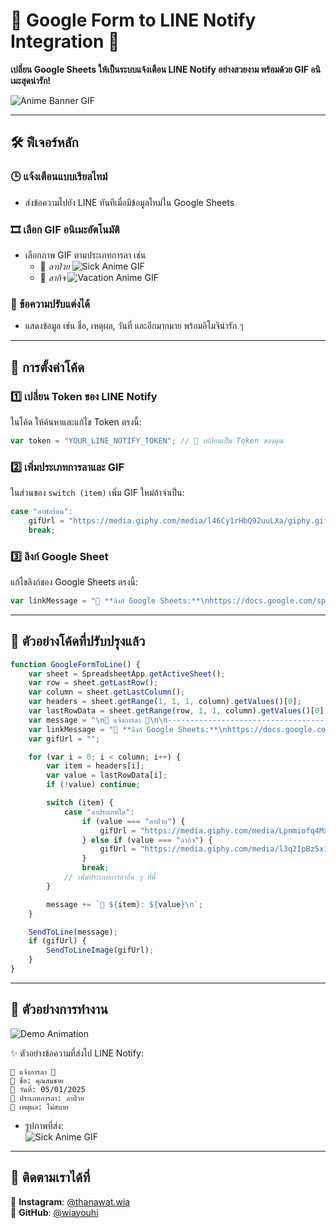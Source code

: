 # 📢 Google Form to LINE Notify Integration 🚀
**เปลี่ยน Google Sheets ให้เป็นระบบแจ้งเตือน LINE Notify อย่างสวยงาม พร้อมด้วย GIF อนิเมะสุดน่ารัก!**

![Anime Banner GIF](https://media.tenor.com/P7fsIu00v04AAAAM/the-boys-osrs.gif)

---

## 🛠️ ฟีเจอร์หลัก

### 🕒 แจ้งเตือนแบบเรียลไทม์
- ส่งข้อความไปยัง LINE ทันทีเมื่อมีข้อมูลใหม่ใน Google Sheets

### 🎞️ เลือก GIF อนิเมะอัตโนมัติ
- เลือกภาพ GIF ตามประเภทการลา เช่น
  - 🤒 *ลาป่วย* ![Sick Anime GIF](https://media.tenor.com/qJFIZnigq9oAAAAM/holo-wise-wolf.gif)
  - 🏡 *ลากิจ* ![Vacation Anime GIF](https://media.tenor.com/S_bAl5e1ZEYAAAAM/luffy-breakdown-one-piece.gif)

### 📝 ข้อความปรับแต่งได้
- แสดงข้อมูล เช่น ชื่อ, เหตุผล, วันที่ และอีกมากมาย พร้อมอิโมจิน่ารัก ๆ

---

## 🔧 การตั้งค่าโค้ด

### 1️⃣ เปลี่ยน Token ของ LINE Notify
ในโค้ด ให้ค้นหาและแก้ไข Token ตรงนี้:
```javascript
var token = "YOUR_LINE_NOTIFY_TOKEN"; // 🔄 เปลี่ยนเป็น Token ของคุณ
```

### 2️⃣ เพิ่มประเภทการลาและ GIF
ในส่วนของ `switch (item)` เพิ่ม GIF ใหม่ถ้าจำเป็น:
```javascript
case "ลาพักร้อน":
    gifUrl = "https://media.giphy.com/media/l46Cy1rHbQ92uuLXa/giphy.gif"; // 🔄 ใส่ URL GIF ที่ต้องการ
    break;
```

### 3️⃣ ลิงก์ Google Sheet
แก้ไขลิงก์ของ Google Sheets ตรงนี้:
```javascript
var linkMessage = "📎 **ลิงก์ Google Sheets:**\nhttps://docs.google.com/spreadsheets/d/your-spreadsheet-id"; // 🔄 ใส่ลิงก์ชีตของคุณ
```

---

## 📝 ตัวอย่างโค้ดที่ปรับปรุงแล้ว
```javascript
function GoogleFormToLine() {
    var sheet = SpreadsheetApp.getActiveSheet(); 
    var row = sheet.getLastRow();                
    var column = sheet.getLastColumn();          
    var headers = sheet.getRange(1, 1, 1, column).getValues()[0]; 
    var lastRowData = sheet.getRange(row, 1, 1, column).getValues()[0]; 
    var message = "\n📢 แจ้งการลา 📢\n\n---------------------------------------------\n\n";
    var linkMessage = "📎 **ลิงก์ Google Sheets:**\nhttps://docs.google.com/spreadsheets/d/your-spreadsheet-id"; 
    var gifUrl = "";

    for (var i = 0; i < column; i++) {
        var item = headers[i];
        var value = lastRowData[i];
        if (!value) continue;

        switch (item) {
            case "ลาประเภทใด":
                if (value === "ลาป่วย") {
                    gifUrl = "https://media.giphy.com/media/Lpnmiofq4MxFhzf3a8/giphy.gif";
                } else if (value === "ลากิจ") {
                    gifUrl = "https://media.giphy.com/media/l3q2IpBz5x1PgT0p6/giphy.gif";
                }
                break;
            // เพิ่มประเภทการลาอื่น ๆ ที่นี่
        }

        message += `📌 ${item}: ${value}\n`;
    }

    SendToLine(message);
    if (gifUrl) {
        SendToLineImage(gifUrl);
    }
}
```

---

## 🎥 ตัวอย่างการทำงาน
![Demo Animation](https://media.giphy.com/media/3oriO0OEd9QIDdllqo/giphy.gif)

✨ ตัวอย่างข้อความที่ส่งไป LINE Notify:
```
📢 แจ้งการลา 📢  
👤 ชื่อ: คุณสมชาย  
📅 วันที่: 05/01/2025  
📌 ประเภทการลา: ลาป่วย  
📝 เหตุผล: ไม่สบาย  
```
- รูปภาพที่ส่ง:  
  ![Sick Anime GIF](https://media.tenor.com/G2orKp98rJMAAAAM/alya.gif)

---

## 🌟 ติดตามเราได้ที่
📸 **Instagram**: [@thanawat.wia](https://instagram.com/thanawat.wia)  
🐙 **GitHub**: [@wiayouhi](https://github.com/wiayouhi)

